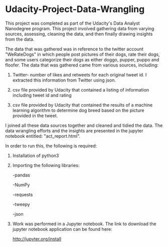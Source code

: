 # Udacity-Project-Data-Wrangling
This project was completed as part of the Udacity's Data Analyst Nanodegree program. This project involved gathering data from varying sources, assessing, cleaning the data, and then finally drawing insights from the data.  

The data that was gathered was in reference to the twitter account "WeRateDogs"
in which people post pictures of their dogs, rate their dogs, and some users
categorize their dogs as either doggo, pupper, puppo and floofer. 
The data that was gathered came from various sources, including:

1) Twitter- number of likes and retweets for each original tweet id. I extracted
this information from Twitter using json. 

2) csv file provided by Udacity that contained a listing of information including
tweet id and rating

3) csv file provided by Udacity that contained the results of a machine learning
algorithm to determine dog breed based on the picture provided in the tweet. 

I joined all these data sources together and cleaned and tidied the data. 
The data wrangling efforts and the insights are presented in the jupyter 
notebook entitled: "act_report.html". 

In order to run this, the following is required: 

1) Installation of python3


2) Importing the following libraries: 

    -pandas

    -NumPy

    -requests

    -tweepy

    -json

3) Work was performed in a Jupyter notebook. The link to download the jupyter
notebook application can be found here: 

    http://jupyter.org/install

